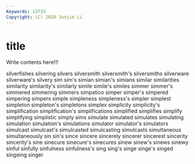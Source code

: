 ```yaml
---
Keywords: 13733
Copyright: (C) 2020 Junjie Li
---
```


# title

Write contents here!!!

silverfishes 
silvering 
silvers 
silversmith 
silversmith's 
silversmiths 
silverware 
silverware's 
silvery 
sim
sim's 
simian 
simian's 
simians 
similar 
similarities 
similarity 
similarity's 
similarly 
simile
simile's 
similes 
simmer 
simmer's 
simmered 
simmering 
simmers 
simpatico 
simper 
simper's
simpered 
simpering 
simpers 
simple 
simpleness 
simpleness's 
simpler 
simplest 
simpleton 
simpleton's
simpletons 
simplex 
simplicity 
simplicity's 
simplification 
simplification's 
simplifications 
simplified 
simplifies 
simplify
simplifying 
simplistic 
simply 
sims 
simulate 
simulated 
simulates 
simulating 
simulation 
simulation's
simulations 
simulator 
simulator's 
simulators 
simulcast 
simulcast's 
simulcasted 
simulcasting 
simulcasts 
simultaneous
simultaneously 
sin 
sin's 
since 
sincere 
sincerely 
sincerer 
sincerest 
sincerity 
sincerity's
sine 
sinecure 
sinecure's 
sinecures 
sinew 
sinew's 
sinews 
sinewy 
sinful 
sinfully
sinfulness 
sinfulness's 
sing 
sing's 
singe 
singe's 
singed 
singeing 
singer 
